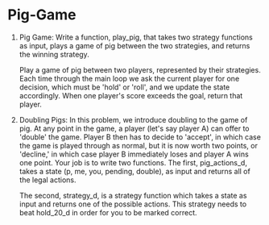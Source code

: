 # Pig-Game

1. Pig Game: Write a function, play_pig, that takes two strategy functions as input, plays a game of pig between the two strategies, and returns the winning strategy. 

    Play a game of pig between two players, represented by their strategies. Each time through the main loop we ask the current player for     one decision, which must be 'hold' or 'roll', and we update the state accordingly. When one player's score exceeds the goal, return         that player.

2. Doubling Pigs: In this problem, we introduce doubling to the game of pig. At any point in the game, a player (let's say player A) can offer to 'double' the game. Player B then has to decide to 'accept', in which case the game is played through as normal, but it is now worth two points, or 'decline,' in which case player B immediately loses and player A wins one point. Your job is to write two functions. The first, pig_actions_d, takes a state (p, me, you, pending, double), as input and returns all of the legal actions.

      The second, strategy_d, is a strategy function which takes a state as input and returns one of the possible actions. This strategy         needs to beat hold_20_d in order for you to be marked correct.
